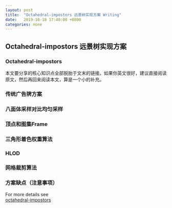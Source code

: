 ```yaml
---
layout: post
title:  "Octahedral-impostors 远景树实现方案 Writing"
date:   2019-10-18 17:40:00 +0800
categories: none
---
```

## Octahedral-impostors 远景树实现方案
### Octahedral-impostors 
本文要分享的核心知识点全部脱胎于文末的链接。如果你英文很好，建议直接阅读原文，然后再回来阅读本文，算是一个小的补充。<br>
### 传统广告牌方案
### 八面体采样对比均匀采样
### 顶点和图集Frame
### 三角形着色权重算法
### HLOD
### 网格裁剪算法
### 方案缺点（注意事项）

For more details see <br>
[octahedral-impostors](https://shaderbits.com/blog/octahedral-impostors)<br>
